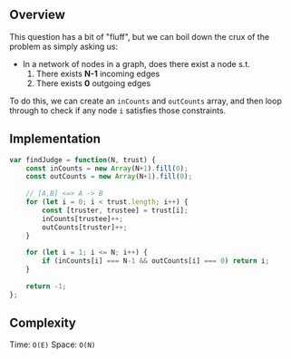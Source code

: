 ## Overview

This question has a bit of "fluff", but we can boil down the crux of the problem as simply asking us: 

* In a network of nodes in a graph, does there exist a node s.t. 
    1. There exists **N-1** incoming edges
    2. There exists **0** outgoing edges

To do this, we can create an `inCounts` and `outCounts` array, and then loop through to check if any node `i` satisfies those constraints. 


## Implementation
```js
var findJudge = function(N, trust) {
    const inCounts = new Array(N+1).fill(0); 
    const outCounts = new Array(N+1).fill(0); 
    
    // [A,B] <=> A -> B 
    for (let i = 0; i < trust.length; i++) {
        const [truster, trustee] = trust[i]; 
        inCounts[trustee]++; 
        outCounts[truster]++; 
    }
    
    for (let i = 1; i <= N; i++) {
        if (inCounts[i] === N-1 && outCounts[i] === 0) return i; 
    }
    
    return -1; 
};
```

## Complexity
Time: `O(E)`
Space: `O(N)`
